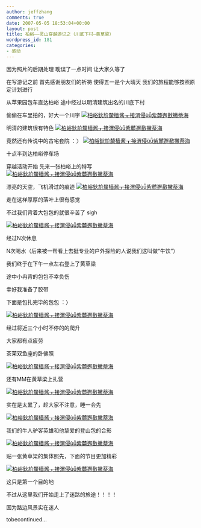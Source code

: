 ```yaml
---
author: jeffzhang
comments: true
date: 2007-05-05 18:53:04+00:00
layout: post
title: 柏峪——灵山穿越游记之（川底下村—黄草梁）
wordpress_id: 181
categories:
- 感动
---
```


[](http://photo.blog.sina.com.cn/showpic.html#blogid=57f94311010007nb&url=http://static13.photo.sina.com.cn/orignal/57f94311100fd7c1b45dc)[](http://photo.blog.sina.com.cn/showpic.html#blogid=57f94311010007nb&url=http://static10.photo.sina.com.cn/orignal/57f94311e3d4ce42a9d49)[](http://photo.blog.sina.com.cn/showpic.html#blogid=57f94311010007nb&url=http://static12.photo.sina.com.cn/orignal/57f9431125c7b1c1c2e8b)[](http://photo.blog.sina.com.cn/showpic.html#blogid=57f94311010007nb&url=http://static13.photo.sina.com.cn/orignal/57f943116386ab6c64e9c)因为照片的后期处理
 耽误了一点时间
 让大家久等了
  
 在写游记之前
 首先感谢朋友们的祈祷
 使得五一是个大晴天
 我们的旅程能够按照原定计划进行
  
 从苹果园包车直达柏峪
 途中经过以明清建筑出名的川底下村
  
 偷偷在车里拍的，好大一个川字
  [![柏峪鈥斺斄樯酱┰接渭侵ùǖ紫麓邂敾撇萘海](http://simg.sinajs.cn/blog7style/images/common/sg_trans.gif)](http://photo.blog.sina.com.cn/showpic.html#blogid=57f94311010007nb&url=http://static13.photo.sina.com.cn/orignal/57f94311100fd7c1b45dc)

明清的建筑很有特色
  [![柏峪鈥斺斄樯酱┰接渭侵ùǖ紫麓邂敾撇萘海](http://simg.sinajs.cn/blog7style/images/common/sg_trans.gif)](http://photo.blog.sina.com.cn/showpic.html#blogid=57f94311010007nb&url=http://static4.photo.sina.com.cn/orignal/57f94311bb58129dc8de3)[](http://photo.blog.sina.com.cn/showpic.html#blogid=57f94311010007nb&url=http://static7.photo.sina.com.cn/orignal/57f94311e2d05b7340576)

[](http://photo.blog.sina.com.cn/showpic.html#blogid=57f94311010007nb&url=http://static4.photo.sina.com.cn/orignal/57f94311bb58129dc8de3)
 竟然还有传说中的古宅套院 ：〉
 [![柏峪鈥斺斄樯酱┰接渭侵ùǖ紫麓邂敾撇萘海](http://simg.sinajs.cn/blog7style/images/common/sg_trans.gif)](http://photo.blog.sina.com.cn/showpic.html#blogid=57f94311010007nb&url=http://static7.photo.sina.com.cn/orignal/57f94311e2d05b7340576)


 十点半到达柏峪停车场

穿越活动开始
 先来一张柏峪上的特写
  [](http://photo.blog.sina.com.cn/showpic.html#blogid=57f94311010007nb&url=http://static13.photo.sina.com.cn/orignal/57f94311100fd7c1b45dc)[![柏峪鈥斺斄樯酱┰接渭侵ùǖ紫麓邂敾撇萘海](http://simg.sinajs.cn/blog7style/images/common/sg_trans.gif)](http://photo.blog.sina.com.cn/showpic.html#blogid=57f94311010007nb&url=http://static10.photo.sina.com.cn/orignal/57f94311e3d4ce42a9d49)


 漂亮的天空，飞机滑过的痕迹
  [![柏峪鈥斺斄樯酱┰接渭侵ùǖ紫麓邂敾撇萘海](http://simg.sinajs.cn/blog7style/images/common/sg_trans.gif)](http://photo.blog.sina.com.cn/showpic.html#blogid=57f94311010007nb&url=http://static14.photo.sina.com.cn/orignal/57f94311eac01779ea49d)

走在这样厚厚的落叶上很有感觉

不过我们背着大包包的就很辛苦了 sigh

[![柏峪鈥斺斄樯酱┰接渭侵ùǖ紫麓邂敾撇萘海](http://simg.sinajs.cn/blog7style/images/common/sg_trans.gif)](http://photo.blog.sina.com.cn/showpic.html#blogid=57f94311010007nb&url=http://static11.photo.sina.com.cn/orignal/57f94311cbbf7e76d0c8a)

经过N次休息

N次喝水（后来被一帮看上去挺专业的户外探险的人说我们这叫做“牛饮”）

我们终于在下午一点左右登上了黄草梁

途中小冉背的包包不幸负伤

幸好我准备了胶带

下面是包扎完毕的包包 ：〉

[![柏峪鈥斺斄樯酱┰接渭侵ùǖ紫麓邂敾撇萘海](http://simg.sinajs.cn/blog7style/images/common/sg_trans.gif)](http://photo.blog.sina.com.cn/showpic.html#blogid=57f94311010007nb&url=http://static1.photo.sina.com.cn/orignal/57f943115e14a729ba400)

经过将近三个小时不停的的爬升

大家都有点疲劳

茶茉双鱼座的卧佛照

[![柏峪鈥斺斄樯酱┰接渭侵ùǖ紫麓邂敾撇萘海](http://simg.sinajs.cn/blog7style/images/common/sg_trans.gif)](http://photo.blog.sina.com.cn/showpic.html#blogid=57f94311010007nb&url=http://static13.photo.sina.com.cn/orignal/57f943117d54477bbbcfc)

还有MM在黄草梁上扎营

[](http://photo.blog.sina.com.cn/showpic.html#blogid=57f94311010007nb&url=http://static13.photo.sina.com.cn/orignal/57f94311100fd7c1b45dc)[](http://photo.blog.sina.com.cn/showpic.html#blogid=57f94311010007nb&url=http://static10.photo.sina.com.cn/orignal/57f94311e3d4ce42a9d49)[![柏峪鈥斺斄樯酱┰接渭侵ùǖ紫麓邂敾撇萘海](http://simg.sinajs.cn/blog7style/images/common/sg_trans.gif)](http://photo.blog.sina.com.cn/showpic.html#blogid=57f94311010007nb&url=http://static12.photo.sina.com.cn/orignal/57f9431125c7b1c1c2e8b)

实在是太累了，趁大家不注意，睡一会先

[](http://photo.blog.sina.com.cn/showpic.html#blogid=57f94311010007nb&url=http://static13.photo.sina.com.cn/orignal/57f94311100fd7c1b45dc)[](http://photo.blog.sina.com.cn/showpic.html#blogid=57f94311010007nb&url=http://static10.photo.sina.com.cn/orignal/57f94311e3d4ce42a9d49)[](http://photo.blog.sina.com.cn/showpic.html#blogid=57f94311010007nb&url=http://static12.photo.sina.com.cn/orignal/57f9431125c7b1c1c2e8b)[![柏峪鈥斺斄樯酱┰接渭侵ùǖ紫麓邂敾撇萘海](http://simg.sinajs.cn/blog7style/images/common/sg_trans.gif)](http://photo.blog.sina.com.cn/showpic.html#blogid=57f94311010007nb&url=http://static13.photo.sina.com.cn/orignal/57f943116386ab6c64e9c)

我们的牛人驴客英雄和他挚爱的登山包的合影

[![柏峪鈥斺斄樯酱┰接渭侵ùǖ紫麓邂敾撇萘海](http://simg.sinajs.cn/blog7style/images/common/sg_trans.gif)](http://photo.blog.sina.com.cn/showpic.html#blogid=57f94311010007nb&url=http://static6.photo.sina.com.cn/orignal/57f94311f7dc4b547a025)

贴一张黄草梁的[](file:///F:/pic/%C3%81%C3%A9%C3%89%C2%BD%C3%95%C3%BB%C3%80%C3%ADnet/DSC012_%C3%81%C3%A9%C3%89%C2%BD%C2%B4%C2%A9%C3%94%C2%BD.jpg)[](http://photo.blog.sina.com.cn/showpic.html#blogid=57f94311010007nb&url=http://static15.photo.sina.com.cn/orignal/57f943116cdbd26b0edae)集体照先，下面的节目更加精彩

[![柏峪鈥斺斄樯酱┰接渭侵ùǖ紫麓邂敾撇萘海](http://simg.sinajs.cn/blog7style/images/common/sg_trans.gif)](http://photo.blog.sina.com.cn/showpic.html#blogid=57f94311010007nb&url=http://static15.photo.sina.com.cn/orignal/57f943116cdbd26b0edae)

这只是第一个目的地

不过从这里我们开始走上了迷路的旅途！！！！

因为路边风景实在迷人

tobecontinued...
